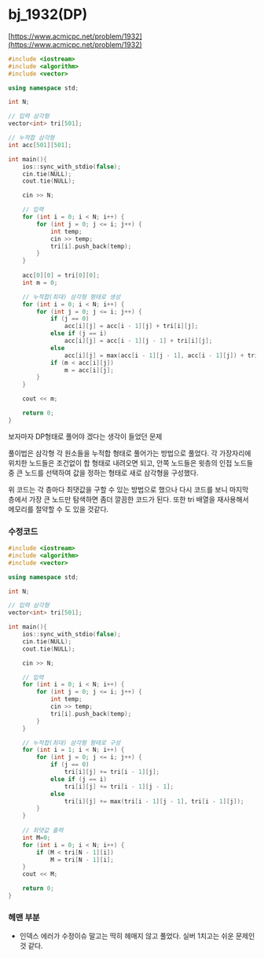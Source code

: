 # bj_1932(DP)

[https://www.acmicpc.net/problem/1932](https://www.acmicpc.net/problem/1932)

```cpp
#include <iostream>
#include <algorithm>
#include <vector>

using namespace std;

int N;

// 입력 삼각형
vector<int> tri[501];

// 누적합 삼각형
int acc[501][501];

int main(){
	ios::sync_with_stdio(false);
	cin.tie(NULL);
	cout.tie(NULL);

	cin >> N;

	// 입력
	for (int i = 0; i < N; i++) {
		for (int j = 0; j <= i; j++) {
			int temp;
			cin >> temp;
			tri[i].push_back(temp);
		}
	}
	
	acc[0][0] = tri[0][0];
	int m = 0;

	// 누적합(최대) 삼각형 형태로 생성
	for (int i = 0; i < N; i++) {
		for (int j = 0; j <= i; j++) {
			if (j == 0)
				acc[i][j] = acc[i - 1][j] + tri[i][j];
			else if (j == i)
				acc[i][j] = acc[i - 1][j - 1] + tri[i][j];
			else
				acc[i][j] = max(acc[i - 1][j - 1], acc[i - 1][j]) + tri[i][j];
			if (m < acc[i][j])
				m = acc[i][j];
		}
	}

	cout << m;

	return 0;
}
```

보자마자 DP형태로 풀어야 겠다는 생각이 들었던 문제

풀이법은 삼각형 각 원소들을 누적합 형태로 풀어가는 방법으로 풀었다. 각 가장자리에 위치한 노드들은 조건없이 합 형태로 내려오면 되고, 안쪽 노드들은 윗층의 인접 노드들중 큰 노드를 선택하여 값을 정하는 형태로 새로 삼각형을 구성했다.

위 코드는 각 층마다 최댓값을 구할 수 있는 방법으로 했으나 다시 코드를 보니 마지막 층에서 가장 큰 노드만 탐색하면 좀더 깔끔한 코드가 된다. 또한 tri 배열을 재사용해서 메모리를 절약할 수 도 있을 것같다.

### 수정코드

```cpp
#include <iostream>
#include <algorithm>
#include <vector>

using namespace std;

int N;

// 입력 삼각형
vector<int> tri[501];

int main(){
	ios::sync_with_stdio(false);
	cin.tie(NULL);
	cout.tie(NULL);

	cin >> N;

	// 입력
	for (int i = 0; i < N; i++) {
		for (int j = 0; j <= i; j++) {
			int temp;
			cin >> temp;
			tri[i].push_back(temp);
		}
	}

	// 누적합(최대) 삼각형 형태로 구성
	for (int i = 1; i < N; i++) {
		for (int j = 0; j <= i; j++) {
			if (j == 0)
				tri[i][j] += tri[i - 1][j];
			else if (j == i)
				tri[i][j] += tri[i - 1][j - 1];
			else
				tri[i][j] += max(tri[i - 1][j - 1], tri[i - 1][j]);
		}
	}
	
	// 최댓값 출력
	int M=0;
	for (int i = 0; i < N; i++) {
		if (M < tri[N - 1][i])
			M = tri[N - 1][i];
	}
	cout << M;

	return 0;
}
```

### 헤맨 부분

- 인덱스 에러가 수정이슈 말고는 딱히 헤매지 않고 풀었다. 실버 1치고는 쉬운 문제인 것 같다.